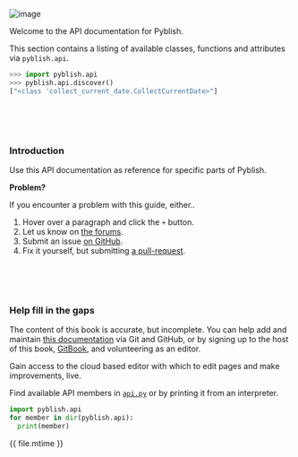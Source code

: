 ![image](https://cloud.githubusercontent.com/assets/2152766/6998101/5c13946c-dbcd-11e4-968b-b357b7c60a06.png)

Welcome to the API documentation for Pyblish.

This section contains a listing of available classes, functions and attributes via `pyblish.api`.


```python
>>> import pyblish.api
>>> pyblish.api.discover()
["<class 'collect_current_date.CollectCurrentDate>"]
```

<br>
<br>
<br>

### Introduction

Use this API documentation as reference for specific parts of Pyblish.

**Problem?**

If you encounter a problem with this guide, either..

1. Hover over a paragraph and click the `+` button.
2. Let us know on [the forums](http://forums.pyblish.com).
3. Submit an issue [on GitHub](https://github.com/pyblish/apidocs).
4. Fix it yourself, but submitting [a pull-request](https://github.com/pyblish/apidocs).


<br>
<br>
<br>

### Help fill in the gaps

The content of this book is accurate, but incomplete. You can help add and maintain [this documentation](https://github.com/pyblish/apidocs) via Git and GitHub, or by signing up to the host of this book, [GitBook](https://www.gitbook.com), and volunteering as an editor.

Gain access to the cloud based editor with which to edit pages and make improvements, live.

Find available API members in [`api.py`](https://github.com/pyblish/pyblish-base/blob/master/pyblish/api.py) or by printing it from an interpreter.

```python
import pyblish.api
for member in dir(pyblish.api):
  print(member)
```

<div class="modified-date">{{ file.mtime }}</div>
